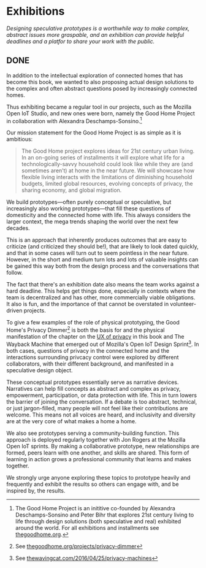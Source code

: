 # Exhibitions

_Designing speculative prototypes is a worthwhile way to make complex, abstract issues more graspable, and an exhibition can provide helpful deadlines and a platfor to share your work with the public._

## DONE

In addition to the intellectual exploration of connected homes that has become this book, we wanted to also proposing actual design solutions to the complex and often abstract questions posed by increasingly connected homes. 

Thus exhibiting became a regular tool in our projects, such as the Mozilla Open IoT Studio, and new ones were born, namely the Good Home Project in collaboration with Alexandra Deschamps-Sonsino.[^1] 

Our mission statement for the Good Home Project is as simple as it is ambitious:

> The Good Home project explores ideas for 21st century urban living. In an on-going series of installments it will explore what life for a technologically-savvy household could look like while they are (and sometimes aren’t) at home in the near future. We will showcase how flexible living interacts with the limitations of diminishing household budgets, limited global resources, evolving concepts of privacy, the sharing economy, and global migration.

We build prototypes—often purely conceptual or speculative, but increasingly also working prototypes—that fill these questions of domesticity and the connected home with life. This always considers the larger context, the mega trends shaping the world over the next few decades.

This is an approach that inherently produces outcomes that are easy to criticize (and criticized they should be!), that are likely to look dated quickly, and that in some cases will turn out to seem pointless in the near future. However, in the short and medium turn lots and lots of valuable insights can be gained this way both from the design process and the conversations that follow.

The fact that there's an exhibition date also means the team works against a hard deadline. This helps get things done, especially in contexts where the team is decentralized and has other, more commercially viable obligations. It also is fun, and the importance of that cannot be overstated in volunteer-driven projects.

To give a few examples of the role of physical prototyping, the Good Home's Privacy Dimmer[^2] is both the basis for and the physical manifestation of the chapter on the [UX of privacy](ux_of_privacy.md) in this book and The Wayback Machine that emerged out of Mozilla's Open IoT Design Sprint[^3]. In both cases, questions of privacy in the connected home and the interactions surrounding privcacy control were explored by different collaborators, with their different background, and manifested in a speculative design object.

These conceptual prototypes essentially serve as narrative devices. Narratives can help fill concepts as abstract and complex as privacy, empowerment, participation, or data protection with life. This in turn lowers the barrier of joining the conversation. If a debate is too abstract, technical, or just jargon-filled, many people will not feel like their contributions are welcome. This means not all voices are heard, and inclusivity and diversity are at the very core of what makes a home a home. 

We also see prototypes serving a community-building function. This approach is deployed regularly together with Jon Rogers at the Mozilla Open IoT sprints. By making a collaborative prototype, new relationships are formed, peers learn with one another, and skills are shared. This form of learning in action grows a professional community that learns and makes together. 

We strongly urge anyone exploring these topics to prototype heavily and frequently and exhibit the results so others can engage with, and be inspired by, the results.


[^1]: The Good Home Project is an inititive co-founded by Alexandra Deschamps-Sonsino and Peter Bihr that explores 21st century living to life through design solutions (both speculative and real) exhibited around the world. For all exhibitions and installments see [thegoodhome.org](http://thegoodhome.org).
[^2]: See [thegoodhome.org/projects/privacy-dimmer](http://thegoodhome.org/projects/privacy-dimmer/)
[^3]: See [thewavingcat.com/2016/04/25/privacy-machines](http://www.thewavingcat.com/2016/04/25/privacy-machines/)
